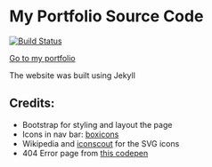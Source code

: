 # My Portfolio Source Code
[![Build Status](https://travis-ci.com/DukeNgn/DukeNgn.github.io.svg?token=qRp4ZypW5t4ep8Ngys3D&branch=master)](https://travis-ci.com/DukeNgn/DukeNgn.github.io)

[Go to my portfolio](https://www.ducnguyen.dev/)


The website was built using Jekyll

## Credits:
+ Bootstrap for styling and layout the page
+ Icons in nav bar: [boxicons](https://boxicons.com/)
+ Wikipedia and [iconscout](https://iconscout.com/) for the SVG icons
+ 404 Error page from [this codepen](https://codepen.io/yexx/pen/XPZpoK)